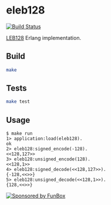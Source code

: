 # eleb128

[![Build Status](https://travis-ci.org/funbox/eleb128.svg?branch=master)](https://travis-ci.org/funbox/eleb128)

[LEB128](https://en.wikipedia.org/wiki/LEB128) Erlang implementation. 

## Build

```bash
make
```

## Tests

```bash
make test
```

## Usage

```text
$ make run
1> application:load(eleb128).
ok
2> eleb128:signed_encode(-128).
<<128,127>>
3> eleb128:unsigned_encode(128).
<<128,1>>
4> eleb128:signed_decode(<<128,127>>).
{-128,<<>>}
5> eleb128:unsigned_decode(<<128,1>>).
{128,<<>>}
```

[![Sponsored by FunBox](https://funbox.ru/badges/sponsored_by_funbox_centered.svg)](https://funbox.ru)
